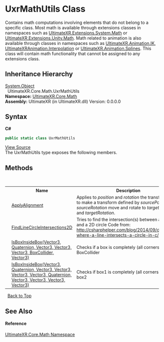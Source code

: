 # UxrMathUtils Class
 

Contains math computations involving elements that do not belong to a specific class. Most math is available through extensions classes in namespaces such as <a href="N_UltimateXR_Extensions_System_Math">UltimateXR.Extensions.System.Math</a> or <a href="N_UltimateXR_Extensions_Unity_Math">UltimateXR.Extensions.Unity.Math</a>. Math related to animation is also available through classes in namespaces such as <a href="N_UltimateXR_Animation_IK">UltimateXR.Animation.IK</a>, <a href="N_UltimateXR_Animation_Interpolation">UltimateXRAnimation.Interpolation</a> or <a href="N_UltimateXR_Animation_Splines">UltimateXR.Animation.Splines</a>. This class will contain math functionality that cannot be assigned to any extensions class.


## Inheritance Hierarchy
<a href="https://docs.microsoft.com/dotnet/api/system.object" target="_blank" rel="noopener noreferrer">System.Object</a><br />&nbsp;&nbsp;UltimateXR.Core.Math.UxrMathUtils<br />
**Namespace:**&nbsp;<a href="N_UltimateXR_Core_Math">UltimateXR.Core.Math</a><br />**Assembly:**&nbsp;UltimateXR (in UltimateXR.dll) Version: 0.0.0.0

## Syntax

**C#**<br />
``` C#
public static class UxrMathUtils
```

<a href="UltimateXR/Scripts/Core/Math/UxrMathUtils.cs" rel="noopener noreferrer" title="View the source code">View Source</a><br />
The UxrMathUtils type exposes the following members.


## Methods
&nbsp;<table><tr><th></th><th>Name</th><th>Description</th></tr><tr><td>![Public method](media/pubmethod.gif "Public method")![Static member](media/static.gif "Static member")</td><td><a href="M_UltimateXR_Core_Math_UxrMathUtils_ApplyAlignment">ApplyAlignment</a></td><td>
Applies to *position* and *rotation* the transformation to make a transform defined by *sourcePosition* and *sourceRotation* move and rotate to *targetPosition* and *targetRotation*.</td></tr><tr><td>![Public method](media/pubmethod.gif "Public method")![Static member](media/static.gif "Static member")</td><td><a href="M_UltimateXR_Core_Math_UxrMathUtils_FindLineCircleIntersections2D">FindLineCircleIntersections2D</a></td><td>
Tries to find the intersection(s) between a 2D line and a 2D circle Code from: http://csharphelper.com/blog/2014/09/determine-where-a-line-intersects-a-circle-in-c/</td></tr><tr><td>![Public method](media/pubmethod.gif "Public method")![Static member](media/static.gif "Static member")</td><td><a href="M_UltimateXR_Core_Math_UxrMathUtils_IsBoxInsideBox">IsBoxInsideBox(Vector3, Quaternion, Vector3, Vector3, Vector3, BoxCollider, Vector3)</a></td><td>
Checks if a box is completely (all corners) inside a BoxCollider</td></tr><tr><td>![Public method](media/pubmethod.gif "Public method")![Static member](media/static.gif "Static member")</td><td><a href="M_UltimateXR_Core_Math_UxrMathUtils_IsBoxInsideBox_1">IsBoxInsideBox(Vector3, Quaternion, Vector3, Vector3, Vector3, Vector3, Quaternion, Vector3, Vector3, Vector3, Vector3)</a></td><td>
Checks if box1 is completely (all corners) inside box2</td></tr></table>&nbsp;
<a href="#uxrmathutils-class">Back to Top</a>

## See Also


#### Reference
<a href="N_UltimateXR_Core_Math">UltimateXR.Core.Math Namespace</a><br />